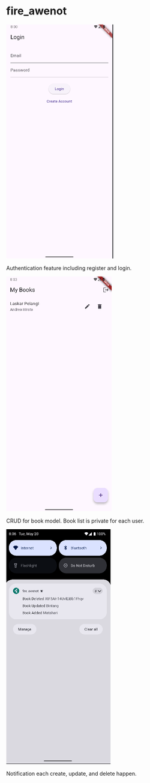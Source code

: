 # fire_awenot

![login](img/login.png)

Authentication feature including register and login.

![crud](img/crud.png)

CRUD for book model. Book list is private for each user.

![notification](img/notification.png)

Notification each create, update, and delete happen.